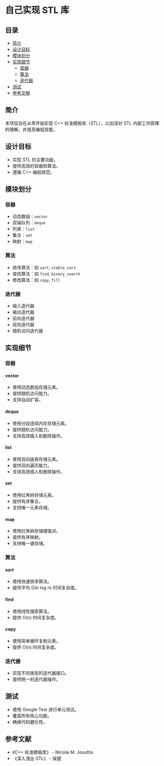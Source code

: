 # 自己实现 STL 库

## 目录
- [简介](#简介)
- [设计目标](#设计目标)
- [模块划分](#模块划分)
- [实现细节](#实现细节)
  - [容器](#容器)
  - [算法](#算法)
  - [迭代器](#迭代器)
- [测试](#测试)
- [参考文献](#参考文献)

## 简介
本项目旨在从零开始实现 C++ 标准模板库（STL），以加深对 STL 内部工作原理的理解，并提高编程技能。

## 设计目标
- 实现 STL 的主要功能。
- 提供高效的容器和算法。
- 遵循 C++ 编程规范。

## 模块划分
### 容器
- 动态数组：`vector`
- 双端队列：`deque`
- 列表：`list`
- 集合：`set`
- 映射：`map`

### 算法
- 排序算法：如 `sort`, `stable_sort`
- 查找算法：如 `find`, `binary_search`
- 修改算法：如 `copy`, `fill`

### 迭代器
- 输入迭代器
- 输出迭代器
- 前向迭代器
- 双向迭代器
- 随机访问迭代器

## 实现细节
### 容器
#### vector
- 使用动态数组存储元素。
- 提供随机访问能力。
- 支持自动扩容。

#### deque
- 使用分段连续内存存储元素。
- 提供随机访问能力。
- 支持高效插入和删除操作。

#### list
- 使用双向链表存储元素。
- 提供双向遍历能力。
- 支持高效插入和删除操作。

#### set
- 使用红黑树存储元素。
- 提供有序集合。
- 支持唯一元素存储。

#### map
- 使用红黑树存储键值对。
- 提供有序映射。
- 支持唯一键存储。

### 算法
#### sort
- 使用快速排序算法。
- 提供平均 O(n log n) 时间复杂度。

#### find
- 使用线性搜索算法。
- 提供 O(n) 时间复杂度。

#### copy
- 使用简单循环复制元素。
- 提供 O(n) 时间复杂度。

### 迭代器
- 实现不同类型的迭代器接口。
- 提供统一的迭代器操作。

## 测试
- 使用 Google Test 进行单元测试。
- 覆盖所有核心功能。
- 确保代码健壮性。

## 参考文献
- 《C++ 标准模板库》 - Nicolai M. Josuttis
- 《深入浅出 STL》 - 侯捷

